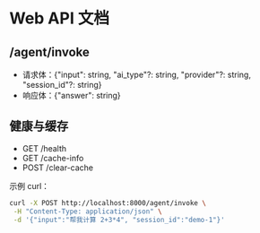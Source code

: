 # Web API 文档

## /agent/invoke

- 请求体：{"input": string, "ai_type"?: string, "provider"?: string, "session_id"?: string}
- 响应体：{"answer": string}

## 健康与缓存

- GET /health
- GET /cache-info
- POST /clear-cache

示例 curl：

```bash
curl -X POST http://localhost:8000/agent/invoke \
 -H "Content-Type: application/json" \
 -d '{"input":"帮我计算 2+3*4", "session_id":"demo-1"}'
```

